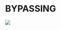 # BYPASSING

<html>
    <body>
        <img src="file:///storage/emulated/0/DCIM/Facebook/FB_IMG_1675055883425.jpg" >
        </body>
     </html>

